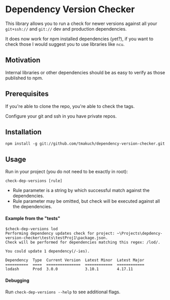 # Dependency Version Checker

This library allows you to run a check for newer versions against all your `git+ssh://` and `git://` dev and production dependencies.

It does now work for npm installed dependencies (yet?), if you want to check those I would suggest you to use libraries like `ncu`.

## Motivation
Internal libraries or other dependencies should be as easy to verify as those published to npm.

## Prerequisites
If you're able to clone the repo, you're able to check the tags.

Configure your git and ssh in you have private repos.  

## Installation
`npm install -g git://github.com/tmakuch/dependency-version-checker.git`

## Usage
Run in your project (you do not need to be exactly in root):

`check-dep-versions [rule]`

* Rule parameter is a string by which successful match against the dependencies.
* Rule parameter may be omitted, but check will be executed against all the dependencies.
  
#### Example from the "tests"

```
$check-dep-versions lod
Performing dependency updates check for project: ~\Projects\depdency-version-checker\tests\testProj1\package.json.
Check will be performed for dependencies matching this regex: /lod/.

You could update 1 dependency(/-ies). 

Dependency  Type  Current Version  Latest Minor  Latest Major  
==========  ====  ===============  ============  ============  
lodash      Prod  3.0.0            3.10.1        4.17.11       
```

#### Debugging

Run `check-dep-versions --help` to see additional flags.